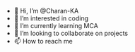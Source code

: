 - 👋 Hi, I’m @Charan-KA
- 👀 I’m interested in coding
- 🌱 I’m currently learning MCA
- 💞️ I’m looking to collaborate on projects
- 📫 How to reach me 

<!---
Charan-KA/Charan-KA is a ✨ special ✨ repository because its `README.md` (this file) appears on your GitHub profile.
You can click the Preview link to take a look at your changes.
--->
